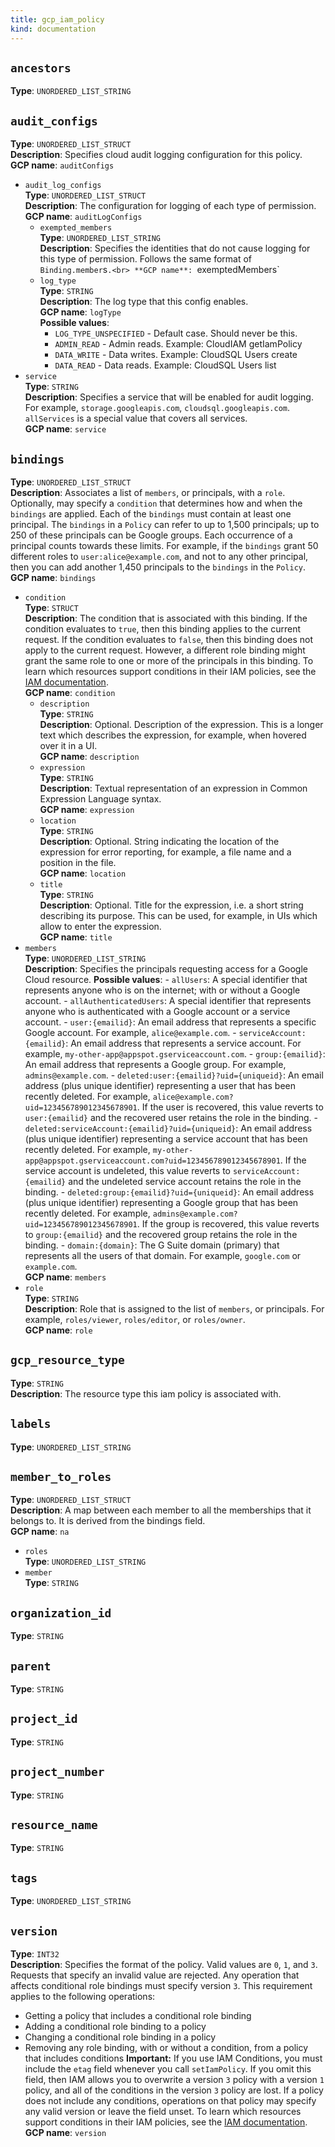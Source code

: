 ```yaml
---
title: gcp_iam_policy
kind: documentation
---
```


## `ancestors`
**Type**: `UNORDERED_LIST_STRING`<br>
## `audit_configs`
  **Type**: `UNORDERED_LIST_STRUCT`<br>
  **Description**: Specifies cloud audit logging configuration for this policy.<br>
  **GCP name**: `auditConfigs`
   - `audit_log_configs`<br>
      **Type**: `UNORDERED_LIST_STRUCT`<br>
      **Description**: The configuration for logging of each type of permission.<br>
      **GCP name**: `auditLogConfigs`
       - `exempted_members`<br>
        **Type**: `UNORDERED_LIST_STRING`<br>
            **Description**: Specifies the identities that do not cause logging for this type of permission. Follows the same format of `Binding.member`s`.<br>
            **GCP name**: `exemptedMembers`<br>
       - `log_type`<br>
        **Type**: `STRING`<br>
            **Description**: The log type that this config enables. <br>
            **GCP name**: `logType`<br>
                **Possible values**:<br>
          - `LOG_TYPE_UNSPECIFIED` - Default case. Should never be this.<br>
          - `ADMIN_READ` - Admin reads. Example: CloudIAM getIamPolicy<br>
          - `DATA_WRITE` - Data writes. Example: CloudSQL Users create<br>
          - `DATA_READ` - Data reads. Example: CloudSQL Users list<br>
   - `service`<br>
    **Type**: `STRING`<br>
        **Description**: Specifies a service that will be enabled for audit logging. For example, `storage.googleapis.com`, `cloudsql.googleapis.com`. `allServices` is a special value that covers all services.<br>
        **GCP name**: `service`<br>
## `bindings`
  **Type**: `UNORDERED_LIST_STRUCT`<br>
  **Description**: Associates a list of `members`, or principals, with a `role`. Optionally, may specify a `condition` that determines how and when the `bindings` are applied. Each of the `bindings` must contain at least one principal. The `bindings` in a `Policy` can refer to up to 1,500 principals; up to 250 of these principals can be Google groups. Each occurrence of a principal counts towards these limits. For example, if the `bindings` grant 50 different roles to `user:alice@example.com`, and not to any other principal, then you can add another 1,450 principals to the `bindings` in the `Policy`.<br>
  **GCP name**: `bindings`
   - `condition`<br>
      **Type**: `STRUCT`<br>
      **Description**: The condition that is associated with this binding. If the condition evaluates to `true`, then this binding applies to the current request. If the condition evaluates to `false`, then this binding does not apply to the current request. However, a different role binding might grant the same role to one or more of the principals in this binding. To learn which resources support conditions in their IAM policies, see the [IAM documentation][1].<br>
      **GCP name**: `condition`
       - `description`<br>
        **Type**: `STRING`<br>
            **Description**: Optional. Description of the expression. This is a longer text which describes the expression, for example, when hovered over it in a UI.<br>
            **GCP name**: `description`<br>
       - `expression`<br>
        **Type**: `STRING`<br>
            **Description**: Textual representation of an expression in Common Expression Language syntax.<br>
            **GCP name**: `expression`<br>
       - `location`<br>
        **Type**: `STRING`<br>
            **Description**: Optional. String indicating the location of the expression for error reporting, for example, a file name and a position in the file.<br>
            **GCP name**: `location`<br>
       - `title`<br>
        **Type**: `STRING`<br>
            **Description**: Optional. Title for the expression, i.e. a short string describing its purpose. This can be used, for example, in UIs which allow to enter the expression.<br>
            **GCP name**: `title`<br>
   - `members`<br>
    **Type**: `UNORDERED_LIST_STRING`<br>
    **Description**: Specifies the principals requesting access for a Google Cloud resource. 
    **Possible values**:
    - `allUsers`: A special identifier that represents anyone who is on the internet; with or without a Google account. 
    - `allAuthenticatedUsers`: A special identifier that represents anyone who is authenticated with a Google account or a service account. 
    - `user:{emailid}`: An email address that represents a specific Google account. For example, `alice@example.com`.
    - `serviceAccount:{emailid}`: An email address that represents a service account. For example, `my-other-app@appspot.gserviceaccount.com`. 
    - `group:{emailid}`: An email address that represents a Google group. For example, `admins@example.com`. 
    - `deleted:user:{emailid}?uid={uniqueid}`: An email address (plus unique identifier) representing a user that has been recently deleted. For example, `alice@example.com?uid=123456789012345678901`. If the user is recovered, this value reverts to `user:{emailid}` and the recovered user retains the role in the binding. 
    - `deleted:serviceAccount:{emailid}?uid={uniqueid}`: An email address (plus unique identifier) representing a service account that has been recently deleted. For example, `my-other-app@appspot.gserviceaccount.com?uid=123456789012345678901`. If the service account is undeleted, this value reverts to `serviceAccount:{emailid}` and the undeleted service account retains the role in the binding. 
    - `deleted:group:{emailid}?uid={uniqueid}`: An email address (plus unique identifier) representing a Google group that has been recently deleted. For example, `admins@example.com?uid=123456789012345678901`. If the group is recovered, this value reverts to `group:{emailid}` and the recovered group retains the role in the binding. 
    - `domain:{domain}`: The G Suite domain (primary) that represents all the users of that domain. For example, `google.com` or `example.com`. <br>
        **GCP name**: `members`<br>
   - `role`<br>
    **Type**: `STRING`<br>
        **Description**: Role that is assigned to the list of `members`, or principals. For example, `roles/viewer`, `roles/editor`, or `roles/owner`.<br>
        **GCP name**: `role`<br>
## `gcp_resource_type`
**Type**: `STRING`<br>
    **Description**: The resource type this iam policy is associated with.<br>
## `labels`
**Type**: `UNORDERED_LIST_STRING`<br>
## `member_to_roles`
  **Type**: `UNORDERED_LIST_STRUCT`<br>
  **Description**: A map between each member to all the memberships that it belongs to. It is derived from the bindings field.<br>
  **GCP name**: `na`
   - `roles`<br>
    **Type**: `UNORDERED_LIST_STRING`<br>
   - `member`<br>
    **Type**: `STRING`<br>
## `organization_id`
**Type**: `STRING`<br>
## `parent`
**Type**: `STRING`<br>
## `project_id`
**Type**: `STRING`<br>
## `project_number`
**Type**: `STRING`<br>
## `resource_name`
**Type**: `STRING`<br>
## `tags`
**Type**: `UNORDERED_LIST_STRING`<br>
## `version`
**Type**: `INT32`<br>
**Description**: Specifies the format of the policy. Valid values are `0`, `1`, and `3`. Requests that specify an invalid value are rejected. Any operation that affects conditional role bindings must specify version `3`. This requirement applies to the following operations: 
- Getting a policy that includes a conditional role binding 
- Adding a conditional role binding to a policy 
- Changing a conditional role binding in a policy 
- Removing any role binding, with or without a condition, from a policy that includes conditions **Important:** If you use IAM Conditions, you must include the `etag` field whenever you call `setIamPolicy`. If you omit this field, then IAM allows you to overwrite a version `3` policy with a version `1` policy, and all of the conditions in the version `3` policy are lost. If a policy does not include any conditions, operations on that policy may specify any valid version or leave the field unset. To learn which resources support conditions in their IAM policies, see the [IAM documentation][1].<br>
    **GCP name**: `version`<br>


[1]: https://cloud.google.com/iam/help/conditions/resource-policies

